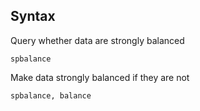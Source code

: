 ## Syntax

Query whether data are strongly balanced

`spbalance`

Make data strongly balanced if they are not

`spbalance, balance`
